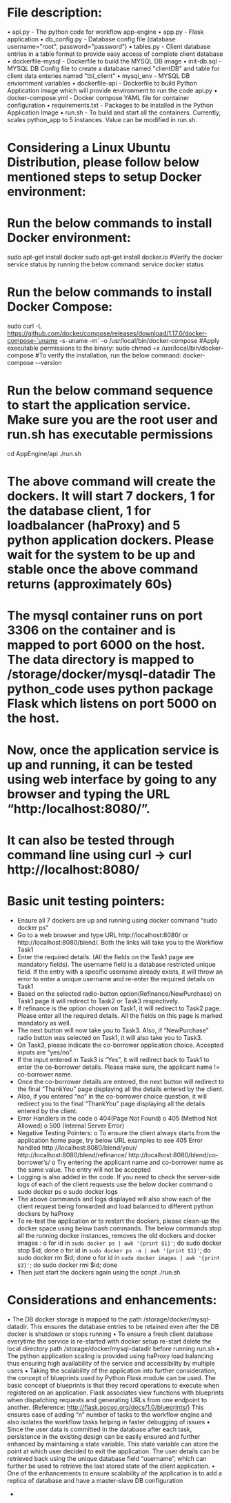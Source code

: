 # File description:

•	api.py - The python code for workflow app-engine
•	app.py - Flask application
•	db_config.py - Database config file (database username="root", password="password")
•	tables.py - Client database entries in a table format to provide easy access of complete client database
•	dockerfile-mysql - Dockerfile to build the MYSQL DB image
•	init-db.sql - MYSQL DB Config file to create a database named "clientDB" and table for client data enteries named "tbl_client"
•	mysql_env - MYSQL DB enviornment variables
•	dockerfile-api - Dockerfile to build Python Application image which will provide environment to run the code api.py
•	docker-compose.yml - Docker compose YAML file for container configuration
•	requirements.txt - Packages to be installed in the Python Application Image
•	run.sh - To build and start all the containers. Currently, scales python_app to 5 instances. Value can be modified in run.sh.

# Considering a Linux Ubuntu Distribution, please follow below mentioned steps to setup Docker environment:
# Run the below commands to install Docker environment:
sudo apt-get install docker
sudo apt-get install docker.io
#Verify the docker service status by running the below command:
service docker status            

# Run the below commands to install Docker Compose:
sudo curl -L https://github.com/docker/compose/releases/download/1.17.0/docker-compose-`uname -s`-`uname -m` -o /usr/local/bin/docker-compose
#Apply executable permissions to the binary:
sudo chmod +x /usr/local/bin/docker-compose
#To verify the installation, run the below command:
docker-compose --version

# Run the below command sequence to start the application service. Make sure you are the root user and run.sh has executable permissions 
cd AppEngine/api
./run.sh

# The above command will create the dockers. It will start 7 dockers, 1 for the database client, 1 for loadbalancer (haProxy) and 5 python application dockers. Please wait for the system to be up and stable once the above command returns (approximately 60s) 
# The mysql container runs on port 3306 on the container and is mapped to port 6000 on the host. The data directory is mapped to /storage/docker/mysql-datadir The python_code uses python package Flask which listens on port 5000 on the host. 

# Now, once the application service is up and running, it can be tested using web interface by going to any browser and typing the URL “http:/localhost:8080/”. 
# It can also be tested through command line using curl -> curl http://localhost:8080/

# Basic unit testing pointers:
-	Ensure all 7 dockers are up and running using docker command “sudo docker ps”
-	Go to a web browser and type URL http://localhost:8080/ or http://localhost:8080/blend/. Both the links will take you to the Workflow Task1
-	Enter the required details. (All the fields on the Task1 page are mandatory fields). The username field is a database restricted unique field. If the entry with a specific username already exists, it will throw an error to enter a unique username and re-enter the required details on Task1
-	Based on the selected radio-button option(Refinance/NewPurchase) on Task1 page it will redirect to Task2 or Task3 respectively.
-	If refinance is the option chosen on Task1, it will redirect to Task2 page. Please enter all the required details. All the fields on this page is marked mandatory as well.
-	The next button will now take you to Task3. Also, if “NewPurchase” radio button was selected on Task1, it will also take you to Task3. 
-	On Task3, please indicate the co-borrower application choice. Accepted inputs are “yes/no”.
-	If the input entered in Task3 is “Yes”, it will redirect back to Task1 to enter the co-borrower details. Please make sure, the applicant name != co-borrower name. 
-	Once the co-borrower details are entered, the next button will redirect to the final “ThankYou” page displaying all the details entered by the client.
-	Also, if you entered “no” in the co-borrower choice question, it will redirect you to the final “ThankYou” page displaying all the details entered by the client.
-	Error Handlers in the code 
o	 404(Page Not Found)
o	405 (Method Not Allowed)
o	500 (Internal Server Error)
-	Negative Testing Pointers:
o	To ensure the client always starts from the application home page, try below URL examples to see 405 Error handled
http://localhost:8080/blend/your/
http://localhost:8080/blend/refinance/
http://localhost:8080/blend/co-borrower’s/
o	Try entering the applicant name and co-borrower name as the same value. The entry will not be accepted
-	Logging is also added in the code. If you need to check the server-side logs of each of the client requests use the below docker command
o	sudo docker ps
o	sudo docker logs <container ID>
-	The above commands and logs displayed will also show each of the client request being forwarded and load balanced to different python dockers by haProxy
-	To re-test the application or to restart the dockers, please clean-up the docker space using below bash commands. The below commands stop all the running docker instances, removes the old dockers and docker images :
o	for id in `sudo docker ps | awk '{print $1}'`; do sudo docker stop $id; done 
o	for id in `sudo docker ps -a | awk '{print $1}'`; do sudo docker rm $id; done
o	for id in `sudo docker images | awk '{print $3}'`; do sudo docker rmi $id; done
-	Then just start the dockers again using the script ./run.sh


# Considerations and enhancements:
•	The DB docker storage is mapped to the path /storage/docker/mysql-datadir. This ensures the database entries to be retained even after the DB docker is shutdown or stops running
•	To ensure a fresh client database everytime the service is re-started with docker setup re-start delete the local directory path /storage/docker/mysql-datadir before running run.sh
•	The python application scaling is provided using haProxy load balancing thus ensuring high availability of the service and accessibility by multiple users
•	Taking the scalability of the application into further consideration, the concept of blueprints used by Python Flask module can be used. The basic concept of blueprints is that they record operations to execute when registered on an application. Flask associates view functions with blueprints when dispatching requests and generating URLs from one endpoint to another. (Reference: http://flask.pocoo.org/docs/1.0/blueprints/) This ensures ease of adding “n” number of tasks to the workflow engine and also isolates the workflow tasks helping in faster debugging of issues
•	Since the user data is committed in the database after each task, persistence in the existing design can be easily ensured and further enhanced by maintaining a state variable. This state variable can store the point at which user decided to exit the application. The user details can be retrieved back using the unique database field “username”, which can further be used to retrieve the last stored state of the client application.
•	One of the enhancements to ensure scalability of the application is to add a replica of database and have a master-slave DB configuration

-	
